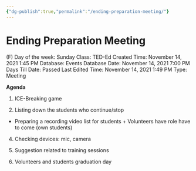 ```yaml
---
{"dg-publish":true,"permalink":"/ending-preparation-meeting/"}
---
```


# Ending Preparation Meeting

(F) Day of the week: Sunday
Class: TED-Ed
Created Time: November 14, 2021 1:45 PM
Database: Events Database
Date: November 14, 2021 7:00 PM
Days Till Date: Passed
Last Edited Time: November 14, 2021 1:49 PM
Type: Meeting

**Agenda**

1. ICE-Breaking game 

2. Listing down the students who continue/stop

- Preparing a recording video list for students + Volunteers have role have to come (own students)

4. Checking devices: mic, camera

5. Suggestion related to training sessions 

6. Volunteers and students graduation day